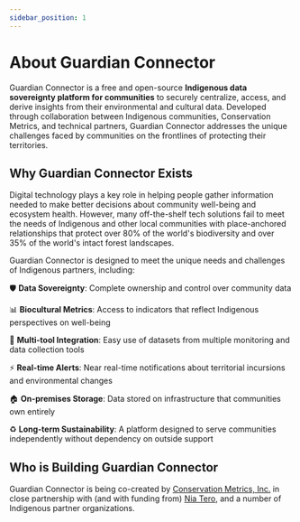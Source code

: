 ```yaml
---
sidebar_position: 1
---
```


# About Guardian Connector

Guardian Connector is a free and open-source **Indigenous data sovereignty platform for communities** to securely centralize, access, and derive insights from their environmental and cultural data. Developed through collaboration between Indigenous communities, Conservation Metrics, and technical partners, Guardian Connector addresses the unique challenges faced by communities on the frontlines of protecting their territories.

## Why Guardian Connector Exists

Digital technology plays a key role in helping people gather information needed to make better decisions about community well-being and ecosystem health. However, many off-the-shelf tech solutions fail to meet the needs of Indigenous and other local communities with place-anchored relationships that protect over 80% of the world's biodiversity and over 35% of the world's intact forest landscapes.

Guardian Connector is designed to meet the unique needs and challenges of Indigenous partners, including:

🛡️ **Data Sovereignty**: Complete ownership and control over community data

📊 **Biocultural Metrics**: Access to indicators that reflect Indigenous perspectives on well-being

🔗 **Multi-tool Integration**: Easy use of datasets from multiple monitoring and data collection tools

⚡ **Real-time Alerts**: Near real-time notifications about territorial incursions and environmental changes

🏠 **On-premises Storage**: Data stored on infrastructure that communities own entirely

♻️ **Long-term Sustainability**: A platform designed to serve communities independently without dependency on outside support

## Who is Building Guardian Connector

Guardian Connector is being co-created by [Conservation Metrics, Inc.](https://conservationmetrics.com/) in close partnership with (and with funding from) [Nia Tero](https://niatero.org/), and a number of Indigenous partner organizations.
